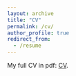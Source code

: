 ```yaml
---
layout: archive
title: "CV"
permalink: /cv/
author_profile: true
redirect_from:
  - /resume
---
```


My full CV in pdf: [CV](https://jeanbaptistefermanian.github.io/files/CV.pdf).